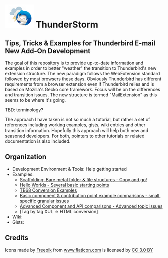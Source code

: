 # ![Thunderstorm icon](rep-resources/images/thunderstorm.png) ThunderStorm

## Tips, Tricks &amp; Examples for Thunderbird E-mail New Add-On Development

The goal of this repository is to provide up-to-date information and examples
in order to better "weather" the transition to Thunderbird's new extension structure.
The new paradigm follows the WebExtension standard followed by most browsers these days.
Obviously Thunderbird has different requirements from a browser extension even if
Thunderbird relies and is based on Mozilla's Gecko core framework. Focus will be on
the differences and transition issues.  The new structure is termed "MailExtension" as this
seems to be where it's going.

TBD: terminology?

The approach I have taken is not so much a tutorial, but rather a set of references
including working examples, gists, wiki entries and other transition information.
Hopefully this approach will help both new and seasoned developers.  For both,
pointers to other tutorials or related documentation is also included.

## Organization

- Development Environment & Tools: Help getting started
- Examples:
  - [Scaffolding: Bare metal folder & file structures - Copy and go!][Scaffolding]
  - [Hello Worlds - Several basic starting points][HelloWorlds]
  - [TB68 Conversion Examples][TB68Conversion]
  - [Basic component & contribution point example comparisons - small, specific granular issues][ContributionPoints]
  - [Advanced Component and API comparisons - Advanced topic issues][AdvancedExamples]
  - [Tag by tag XUL => HTML conversion]
- Wiki:
- Gists:





## Credits
<div>Icons made by <a href="https://www.freepik.com/" title="Freepik">Freepik</a> from <a href="https://www.flaticon.com/" 			    title="Flaticon">www.flaticon.com</a> is licensed by <a href="http://creativecommons.org/licenses/by/3.0/" 			    title="Creative Commons BY 3.0" target="_blank">CC 3.0 BY</a></div>

[Scaffolding]:/examples/scaffolds/README.md
[HelloWorlds]:/examples/HelloWorlds/README.md
[TB68Conversion]:/examples/TB68Conversions/README.md
[ContributionPoints]:/examples/ContributionPoints/README.md
[AdvancedExamples]:/examples/contribution-points/README.md
